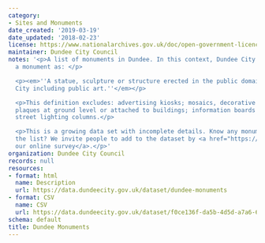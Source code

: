 ```yaml
---
category:
- Sites and Monuments
date_created: '2019-03-19'
date_updated: '2018-02-23'
license: https://www.nationalarchives.gov.uk/doc/open-government-licence/version/3/
maintainer: Dundee City Council
notes: '<p>A list of monuments in Dundee. In this context, Dundee City Council defines
  a monument as: </p>

  <p><em>''A statue, sculpture or structure erected in the public domain of Dundee
  City including public art.''</em></p>

  <p>This definition excludes: advertising kiosks; mosaics, decorative patterns and
  plaques at ground level or attached to buildings; information boards and augmented
  street lighting columns.</p>

  <p>This is a growing data set with incomplete details. Know any monuments not on
  the list? We invite people to add to the dataset by <a href="https://survey123.arcgis.com/share/4eff890a79fb4c2d842d5972a7f31815">completing
  our online survey</a>.</p>'
organization: Dundee City Council
records: null
resources:
- format: html
  name: Description
  url: https://data.dundeecity.gov.uk/dataset/dundee-monuments
- format: CSV
  name: CSV
  url: https://data.dundeecity.gov.uk/dataset/f0ce136f-da5b-4d5d-a7a6-6fea9a913bbe/resource/75ec80d4-57e7-4696-a6e5-1011a30f7019/download/monuments_transformed.csv
schema: default
title: Dundee Monuments
---
```

